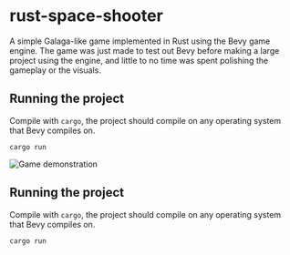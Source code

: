 # rust-space-shooter
A simple Galaga-like game implemented in Rust using the Bevy game engine. The game was just made to test out Bevy before making a large project using the engine, and little to no time was spent polishing the gameplay or the visuals.

## Running the project
Compile with `cargo`, the project should compile on any operating system that Bevy compiles on.
```
cargo run
```

![Game demonstration](media/demo.gif)


## Running the project
Compile with `cargo`, the project should compile on any operating system that Bevy compiles on.
```
cargo run
```